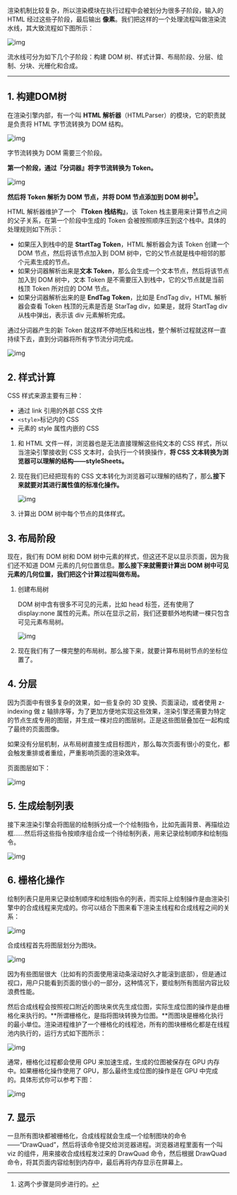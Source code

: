 

渲染机制比较复杂，所以渲染模块在执行过程中会被划分为很多子阶段，输入的 HTML 经过这些子阶段，最后输出 **像素**。我们把这样的一个处理流程叫做渲染流水线，其大致流程如下图所示：

![img](https://static001.geekbang.org/resource/image/92/e8/9259f8732ddad472e5e08a633ad46de8.png?wh=1142*244)

流水线可分为如下几个子阶段：构建 DOM 树、样式计算、布局阶段、分层、绘制、分块、光栅化和合成。

-------------

## 1. 构建DOM树

在渲染引擎内部，有一个叫 **HTML 解析器**（HTMLParser）的模块，它的职责就是负责将 HTML 字节流转换为 DOM 结构。

![img](https://static001.geekbang.org/resource/image/1b/8c/1bfcd419acf6402c20ffc1a5b1909d8c.png?wh=1142*565)

字节流转换为 DOM 需要三个阶段。

**第一个阶段，通过『分词器』将字节流转换为 Token。**

![img](https://static001.geekbang.org/resource/image/b1/ac/b16d2fbb77e12e376ac0d7edec20ceac.png?wh=1142*151)





**然后将 Token 解析为 DOM 节点，并将 DOM 节点添加到 DOM 树中[^1]。**

HTML 解析器维护了一个 **『Token 栈结构』**，该 Token 栈主要用来计算节点之间的父子关系，在第一个阶段中生成的 Token 会被按照顺序压到这个栈中。具体的处理规则如下所示：

+ 如果压入到栈中的是 **StartTag Token**，HTML 解析器会为该 Token 创建一个 DOM 节点，然后将该节点加入到 DOM 树中，它的父节点就是栈中相邻的那个元素生成的节点。
+ 如果分词器解析出来是**文本 Token**，那么会生成一个文本节点，然后将该节点加入到 DOM 树中，文本 Token 是不需要压入到栈中，它的父节点就是当前栈顶 Token 所对应的 DOM 节点。
+ 如果分词器解析出来的是 **EndTag Token**，比如是 EndTag div，HTML 解析器会查看 Token 栈顶的元素是否是 StarTag div，如果是，就将 StartTag  div 从栈中弹出，表示该 div 元素解析完成。

通过分词器产生的新 Token 就这样不停地压栈和出栈，整个解析过程就这样一直持续下去，直到分词器将所有字节流分词完成。

![img](https://static001.geekbang.org/resource/image/7a/f1/7a6cd022bd51a3f274cd994b1398bef1.png?wh=1142*676)





## 2. 样式计算

CSS 样式来源主要有三种：

+ 通过 link 引用的外部 CSS 文件
+ `<style>`标记内的 CSS
+ 元素的 style 属性内嵌的 CSS



1. 和 HTML 文件一样，浏览器也是无法直接理解这些纯文本的 CSS 样式，所以当渲染引擎接收到 CSS 文本时，会执行一个转换操作，**将 CSS 文本转换为浏览器可以理解的结构——styleSheets。**

2. 现在我们已经把现有的 CSS 文本转化为浏览器可以理解的结构了，那么**接下来就要对其进行属性值的标准化操作。**

   ![img](https://static001.geekbang.org/resource/image/12/60/1252c6d3c1a51714606daa6bdad3a560.png?wh=1142*346)

3. 计算出 DOM 树中每个节点的具体样式。

   

## 3. 布局阶段

现在，我们有 DOM 树和 DOM 树中元素的样式，但这还不足以显示页面，因为我们还不知道 DOM 元素的几何位置信息。**那么接下来就需要计算出 DOM 树中可见元素的几何位置，我们把这个计算过程叫做布局。**



1. 创建布局树

   DOM 树中含有很多不可见的元素，比如 head 标签，还有使用了 display:none 属性的元素。所以在显示之前，我们还要额外地构建一棵只包含可见元素布局树。

   ![img](https://static001.geekbang.org/resource/image/8e/0e/8e48b77dd48bdc509958e73b9935710e.png?wh=1142*984)

2. 现在我们有了一棵完整的布局树。那么接下来，就要计算布局树节点的坐标位置了。





## 4. 分层

因为页面中有很多复杂的效果，如一些复杂的 3D 变换、页面滚动，或者使用 z-indexing 做 z 轴排序等，为了更加方便地实现这些效果，渲染引擎还需要为特定的节点生成专用的图层，并生成一棵对应的图层树。正是这些图层叠加在一起构成了最终的页面图像。

如果没有分层机制，从布局树直接生成目标图片，那么每次页面有很小的变化，都会触发重排或者重绘，严重影响页面的渲染效率。



页面图层如下：

![img](https://static001.geekbang.org/resource/image/e2/c0/e2c917edf5119cddfbec9481372f8fc0.png?wh=1142*1075)





## 5. 生成绘制列表

接下来渲染引擎会将图层的绘制拆分成一个个绘制指令，比如先画背景、再描绘边框......然后将这些指令按顺序组合成一个待绘制列表，用来记录绘制顺序和绘制指令。

![img](https://static001.geekbang.org/resource/image/40/08/40825a55214a7990bba6b9bec6e54108.png?wh=1142*603)





## 6. 栅格化操作

绘制列表只是用来记录绘制顺序和绘制指令的列表，而实际上绘制操作是由渲染引擎中的合成线程来完成的。你可以结合下图来看下渲染主线程和合成线程之间的关系：

![img](https://static001.geekbang.org/resource/image/46/41/46d33b6e5fca889ecbfab4516c80a441.png?wh=1142*464)

合成线程首先将图层划分为图块。

![img](https://static001.geekbang.org/resource/image/bc/52/bcc7f6983d5ece8e2dd716f431d0e052.png?wh=1142*995)

因为有些图层很大（比如有的页面使用滚动条滚动好久才能滚到底部），但是通过视口，用户只能看到页面的很小的一部分，这种情况下，要绘制所有图层内容比较浪费性能。

然后合成线程会按照视口附近的图块来优先生成位图，实际生成位图的操作是由栅格化来执行的。**所谓栅格化，是指将图块转换为位图。**而图块是栅格化执行的最小单位。渲染进程维护了一个栅格化的线程池，所有的图块栅格化都是在线程池内执行的，运行方式如下图所示：

![img](https://static001.geekbang.org/resource/image/d8/20/d8d77356211e12b47bb9f508e2db8520.png?wh=1142*677)

通常，栅格化过程都会使用 GPU 来加速生成，生成的位图被保存在 GPU 内存中。如果栅格化操作使用了 GPU，那么最终生成位图的操作是在 GPU 中完成的。具体形式你可以参考下图：

![img](https://static001.geekbang.org/resource/image/a8/87/a8d954cd8e4722ee03d14afaa14c3987.png?wh=1142*857)







## 7. 显示

一旦所有图块都被栅格化，合成线程就会生成一个绘制图块的命令——“DrawQuad”，然后将该命令提交给浏览器进程。浏览器进程里面有一个叫 viz 的组件，用来接收合成线程发过来的 DrawQuad 命令，然后根据 DrawQuad 命令，将其页面内容绘制到内存中，最后再将内存显示在屏幕上。





















[^1]: 这两个步骤是同步进行的。

